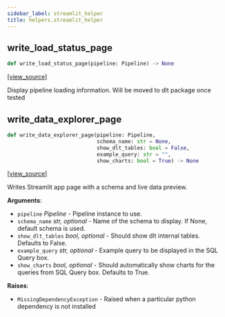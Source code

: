 ```yaml
---
sidebar_label: streamlit_helper
title: helpers.streamlit_helper
---
```


## write\_load\_status\_page

```python
def write_load_status_page(pipeline: Pipeline) -> None
```

[[view_source]](https://github.com/dlt-hub/dlt/blob/3739c9ac839aafef713f6d5ebbc6a81b2a39a1b0/dlt/helpers/streamlit_helper.py#L101)

Display pipeline loading information. Will be moved to dlt package once tested

## write\_data\_explorer\_page

```python
def write_data_explorer_page(pipeline: Pipeline,
                             schema_name: str = None,
                             show_dlt_tables: bool = False,
                             example_query: str = "",
                             show_charts: bool = True) -> None
```

[[view_source]](https://github.com/dlt-hub/dlt/blob/3739c9ac839aafef713f6d5ebbc6a81b2a39a1b0/dlt/helpers/streamlit_helper.py#L226)

Writes Streamlit app page with a schema and live data preview.

**Arguments**:

- `pipeline` _Pipeline_ - Pipeline instance to use.
- `schema_name` _str, optional_ - Name of the schema to display. If None, default schema is used.
- `show_dlt_tables` _bool, optional_ - Should show dlt internal tables. Defaults to False.
- `example_query` _str, optional_ - Example query to be displayed in the SQL Query box.
- `show_charts` _bool, optional_ - Should automatically show charts for the queries from SQL Query box. Defaults to True.
  

**Raises**:

- `MissingDependencyException` - Raised when a particular python dependency is not installed

